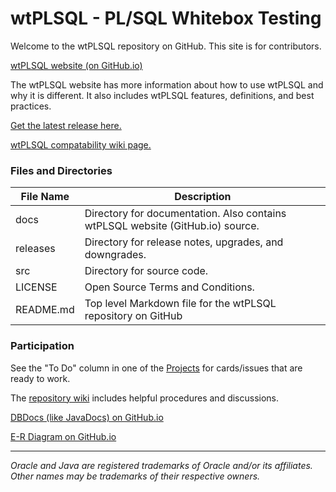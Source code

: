 # wtPLSQL - PL/SQL Whitebox Testing

Welcome to the wtPLSQL repository on GitHub. This site is for contributors.

[wtPLSQL website (on GitHub.io)](https://ddieterich.github.io/wtPLSQL/)

The wtPLSQL website has more information about how to use wtPLSQL and why it is different.  It also includes wtPLSQL features, definitions, and best practices.

[Get the latest release here.](https://github.com/DDieterich/wtPLSQL/releases)

[wtPLSQL compatability wiki page.](https://github.com/DDieterich/wtPLSQL/wiki/Compatibility)

### Files and Directories

File Name            | Description
---------------------|------------
docs                 | Directory for documentation. Also contains wtPLSQL website (GitHub.io) source.
releases             | Directory for release notes, upgrades, and downgrades.
src                  | Directory for source code.
LICENSE              | Open Source Terms and Conditions.
README.md            | Top level Markdown file for the wtPLSQL repository on GitHub

### Participation

See the "To Do" column in one of the [Projects](https://github.com/DDieterich/wtPLSQL/projects) for cards/issues that are ready to work.

The [repository wiki](https://github.com/DDieterich/wtPLSQL/wiki) includes helpful procedures and discussions.

[DBDocs (like JavaDocs) on GitHub.io](https://ddieterich.github.io/wtPLSQL/core/DBDocs/index.html)

[E-R Diagram on GitHub.io](https://ddieterich.github.io/wtPLSQL/core/ER_Diagrams.pdf)

---

_Oracle and Java are registered trademarks of Oracle and/or its affiliates. Other names may be trademarks of their respective owners._
